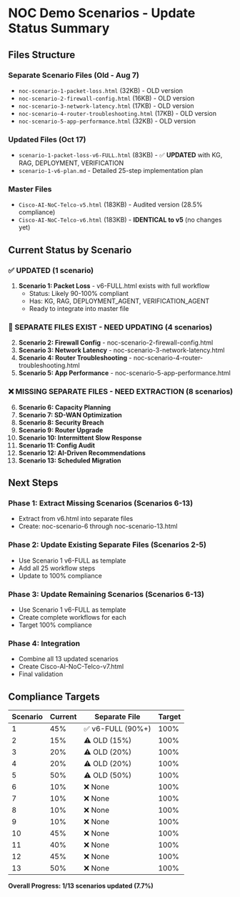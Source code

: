# NOC Demo Scenarios - Update Status Summary

## Files Structure

### Separate Scenario Files (Old - Aug 7)
- `noc-scenario-1-packet-loss.html` (32KB) - OLD version
- `noc-scenario-2-firewall-config.html` (16KB) - OLD version
- `noc-scenario-3-network-latency.html` (17KB) - OLD version
- `noc-scenario-4-router-troubleshooting.html` (17KB) - OLD version
- `noc-scenario-5-app-performance.html` (32KB) - OLD version

### Updated Files (Oct 17)
- `scenario-1-packet-loss-v6-FULL.html` (83KB) - ✅ **UPDATED** with KG, RAG, DEPLOYMENT, VERIFICATION
- `scenario-1-v6-plan.md` - Detailed 25-step implementation plan

### Master Files
- `Cisco-AI-NoC-Telco-v5.html` (183KB) - Audited version (28.5% compliance)
- `Cisco-AI-NoC-Telco-v6.html` (183KB) - **IDENTICAL to v5** (no changes yet)

## Current Status by Scenario

### ✅ UPDATED (1 scenario)
1. **Scenario 1: Packet Loss** - v6-FULL.html exists with full workflow
   - Status: Likely 90-100% compliant
   - Has: KG, RAG, DEPLOYMENT_AGENT, VERIFICATION_AGENT
   - Ready to integrate into master file

### 📁 SEPARATE FILES EXIST - NEED UPDATING (4 scenarios)
2. **Scenario 2: Firewall Config** - noc-scenario-2-firewall-config.html
3. **Scenario 3: Network Latency** - noc-scenario-3-network-latency.html
4. **Scenario 4: Router Troubleshooting** - noc-scenario-4-router-troubleshooting.html
5. **Scenario 5: App Performance** - noc-scenario-5-app-performance.html

### ❌ MISSING SEPARATE FILES - NEED EXTRACTION (8 scenarios)
6. **Scenario 6: Capacity Planning**
7. **Scenario 7: SD-WAN Optimization**
8. **Scenario 8: Security Breach**
9. **Scenario 9: Router Upgrade**
10. **Scenario 10: Intermittent Slow Response**
11. **Scenario 11: Config Audit**
12. **Scenario 12: AI-Driven Recommendations**
13. **Scenario 13: Scheduled Migration**

## Next Steps

### Phase 1: Extract Missing Scenarios (Scenarios 6-13)
- Extract from v6.html into separate files
- Create: noc-scenario-6 through noc-scenario-13.html

### Phase 2: Update Existing Separate Files (Scenarios 2-5)
- Use Scenario 1 v6-FULL as template
- Add all 25 workflow steps
- Update to 100% compliance

### Phase 3: Update Remaining Scenarios (Scenarios 6-13)
- Use Scenario 1 v6-FULL as template
- Create complete workflows for each
- Target 100% compliance

### Phase 4: Integration
- Combine all 13 updated scenarios
- Create Cisco-AI-NoC-Telco-v7.html
- Final validation

## Compliance Targets

| Scenario | Current | Separate File | Target |
|----------|---------|---------------|--------|
| 1 | 45% | ✅ v6-FULL (90%+) | 100% |
| 2 | 15% | ⚠️ OLD (15%) | 100% |
| 3 | 20% | ⚠️ OLD (20%) | 100% |
| 4 | 20% | ⚠️ OLD (20%) | 100% |
| 5 | 50% | ⚠️ OLD (50%) | 100% |
| 6 | 10% | ❌ None | 100% |
| 7 | 10% | ❌ None | 100% |
| 8 | 10% | ❌ None | 100% |
| 9 | 10% | ❌ None | 100% |
| 10 | 45% | ❌ None | 100% |
| 11 | 40% | ❌ None | 100% |
| 12 | 45% | ❌ None | 100% |
| 13 | 50% | ❌ None | 100% |

**Overall Progress: 1/13 scenarios updated (7.7%)**

